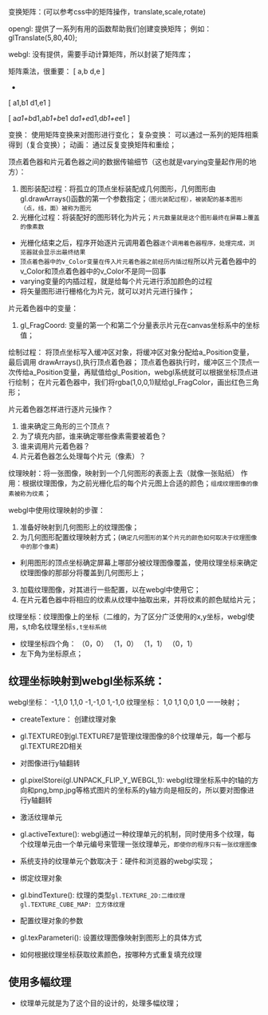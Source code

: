 变换矩阵：(可以参考css中的矩阵操作，translate,scale,rotate)

opengl: 提供了一系列有用的函数帮助我们创建变换矩阵；
例如： glTranslate(5,80,40);

webgl: 没有提供，需要手动计算矩阵，所以封装了矩阵库；

矩阵乘法，很重要：
[
 a,b
 d,e
]

*

[
  a1,b1
  d1,e1
]

[
  a*a1+b*d1,a*b1+b*e1
  d*a1+e*d1,d*b1+e*e1
]

变换：     使用矩阵变换来对图形进行变化；
复杂变换： 可以通过一系列的矩阵相乘得到（复合变换）；
动画：     通过反复变换矩阵和重绘；

顶点着色器和片元着色器之间的数据传输细节（这也就是varying变量起作用的地方）：
1. 图形装配过程：将孤立的顶点坐标装配成几何图形，几何图形由gl.drawArrays()函数的第一个参数指定；`（图元装配过程），被装配的基本图形（点，线，面）被称为图元`
2. 光栅化过程：将装配好的图形转化为片元；`片元数量就是这个图形最终在屏幕上覆盖的像素数`
 - 光栅化结束之后，程序开始逐片元调用着色器`逐个调用着色器程序，处理完成，浏览器就会显示出最终结果`
 - `顶点着色器中的v_Color变量在传入片元着色器之前经历内插过程`所以片元着色器中的v_Color和顶点着色器中的v_Color不是同一回事
 - varying变量的内插过程，就是给每个片元进行添加颜色的过程
 - 将矢量图形进行栅格化为片元，就可以对片元进行操作；

片元着色器中的变量：
1. gl_FragCoord: 变量的第一个和第二个分量表示片元在canvas坐标系中的坐标值；


绘制过程：
将顶点坐标写入缓冲区对象，将缓冲区对象分配给a_Position变量，最后调用 drawArrays(),执行顶点着色器；
顶点着色器执行时，缓冲区三个顶点一次传给a_Position变量，再赋值给gl_Position，webgl系统就可以根据坐标顶点进行绘制；
在片元着色器中，我们将rgba(1,0,0,1)赋给gl_FragColor，画出红色三角形；

片元着色器怎样进行逐片元操作？
1. 谁来确定三角形的三个顶点？
2. 为了填充内部，谁来确定哪些像素需要被着色？
3. 谁来调用片元着色器？
4. 片元着色器怎么处理每个片元（像素）？

纹理映射：将一张图像，映射到一个几何图形的表面上去（就像一张贴纸）
作用：根据纹理图像，为之前光栅化后的每个片元图上合适的颜色；`组成纹理图像的像素被称为纹素`；

webgl中使用纹理映射的步骤：
1. 准备好映射到几何图形上的纹理图像；
2. 为几何图形配置纹理映射方式；(`确定几何图形的某个片元的颜色如何取决于纹理图像中的那个像素`)
  - 利用图形的顶点坐标确定屏幕上哪部分被纹理图像覆盖，使用纹理坐标来确定纹理图像的那部分将覆盖到几何图形上；
3. 加载纹理图像，对其进行一些配置，以在webgl中使用它；
4. 在片元着色器中将相应的纹素从纹理中抽取出来，并将纹素的颜色赋给片元；

纹理坐标：纹理图像上的坐标（二维的，为了区分广泛使用的x,y坐标，webgl使用，s,t命名纹理坐标`s,t坐标系统`
- 纹理坐标四个角： （0，0） （1，0） （1，1） （0，1）
- 左下角为坐标原点；

## 纹理坐标映射到webgl坐标系统：
webgl坐标：
-1,1,0  1,1,0
-1,-1,0 1,-1,0
纹理坐标：
1,0 1,1
0,0 1,0
一一映射；

- createTexture： 创建纹理对象
- gl.TEXTURE0到gl.TEXTURE7是管理纹理图像的8个纹理单元，每一个都与gl.TEXTURE2D相关

- 对图像进行y轴翻转
- gl.pixelStorei(gl.UNPACK_FLIP_Y_WEBGL,1): webgl纹理坐标系中的t轴的方向和png,bmp,jpg等格式图片的坐标系的y轴方向是相反的，所以要对图像进行y轴翻转

- 激活纹理单元
- gl.activeTexture(): webgl通过一种纹理单元的机制，同时使用多个纹理，每个纹理单元由一个单元编号来管理一张纹理单元，`即使你的程序只有一张纹理图像`
- 系统支持的纹理单元个数取决于：硬件和浏览器的webgl实现；

- 绑定纹理对象
- gl.bindTexture(): 纹理的类型`gl.TEXTURE_2D:二维纹理 gl.TEXTURE_CUBE_MAP: 立方体纹理`

- 配置纹理对象的参数
- gl.texParameteri(): 设置纹理图像映射到图形上的具体方式
- 如何根据纹理坐标获取纹素颜色，按哪种方式重复填充纹理


## 使用多幅纹理
- 纹理单元就是为了这个目的设计的，处理多幅纹理；